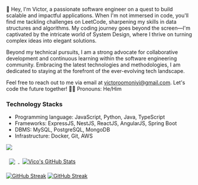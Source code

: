 👋 Hey, I'm Victor, a passionate software engineer on a quest to build scalable and impactful applications. When I'm not immersed in code, you'll find me tackling challenges on LeetCode, sharpening my skills in data structures and algorithms. My coding journey goes beyond the screen—I'm captivated by the intricate world of System Design, where I thrive on turning complex ideas into elegant solutions.

Beyond my technical pursuits, I am a strong advocate for collaborative development and continuous learning within the software engineering community. Embracing the latest technologies and methodologies, I am dedicated to staying at the forefront of the ever-evolving tech landscape.

Feel free to reach out to me via email at victoroomoniyi@gmail.com. Let's code the future together! 🚀✨ 
Pronouns: He/Him

### Technology Stacks
- Programming language: JavaScript, Python, Java, TypeScript
- Frameworks: ExpressJS, NestJS, ReactJS, AngularJS, Spring Boot
- DBMS: MySQL, PostgreSQL, MongoDB
- Infrastructure: Docker, Git, AWS

[![](https://visitcount.itsvg.in/api?id=vicodevv&icon=2&color=9)](https://visitcount.itsvg.in)
<br>

<a href="https://github.com/vicodevv">
  <img align="center" style="margin:0.5rem" src="https://github-readme-stats.vercel.app/api/top-langs/?username=vicodevv&hide=html,css&title_color=ffffff&text_color=c9cacc&icon_color=4AB197&bg_color=1A2B34" />
</a>

<a href="https://github.com/vicodevv">
  <img align="center" style="margin:0.5rem" src="https://github-readme-stats.vercel.app/api?username=vicodevv&show_icons=true&line_height=27&count_private=true&title_color=ffffff&text_color=c9cacc&icon_color=4AB097&bg_color=1A2B34" alt="Vico's GitHub Stats" />
</a>

<a href="https://git.io/streak-stats"><img src="https://github-readme-streak-stats.herokuapp.com?user=vicodevv&theme=dark&hide_border=true&exclude_days=Sun%2CSat" alt="GitHub Streak" /></a>
<a href="https://git.io/streak-stats"><img src="https://github-readme-streak-stats.herokuapp.com?user=vicodevv&exclude_days=Sun%2CWed%2CSat" alt="GitHub Streak" /></a>
